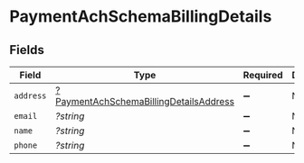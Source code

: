 # PaymentAchSchemaBillingDetails


## Fields

| Field                                                                                                  | Type                                                                                                   | Required                                                                                               | Description                                                                                            |
| ------------------------------------------------------------------------------------------------------ | ------------------------------------------------------------------------------------------------------ | ------------------------------------------------------------------------------------------------------ | ------------------------------------------------------------------------------------------------------ |
| `address`                                                                                              | [?PaymentAchSchemaBillingDetailsAddress](../../models/shared/PaymentAchSchemaBillingDetailsAddress.md) | :heavy_minus_sign:                                                                                     | N/A                                                                                                    |
| `email`                                                                                                | *?string*                                                                                              | :heavy_minus_sign:                                                                                     | N/A                                                                                                    |
| `name`                                                                                                 | *?string*                                                                                              | :heavy_minus_sign:                                                                                     | N/A                                                                                                    |
| `phone`                                                                                                | *?string*                                                                                              | :heavy_minus_sign:                                                                                     | N/A                                                                                                    |